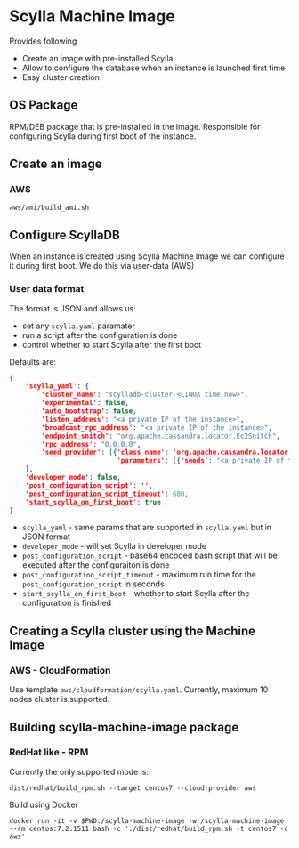 # Scylla Machine Image
Provides following
- Create an image with pre-installed Scylla
- Allow to configure the database when an instance is launched first time
- Easy cluster creation

## OS Package
RPM/DEB package that is pre-installed in the image.
Responsible for configuring Scylla during first boot of the instance.

## Create an image
### AWS
```shell script
aws/ami/build_ami.sh
```

## Configure ScyllaDB
When an instance is created using Scylla Machine Image we can configure it during first boot.
We do this via user-data (AWS)
### User data format
The format is JSON and allows us:
- set any `scylla.yaml` paramater
- run a script after the configuration is done
- control whether to start Scylla after the first boot

Defaults are:
```json
{
    'scylla_yaml': {
        'cluster_name': "scylladb-cluster-<LINUX time now>",
        'experimental': false,
        'auto_bootstrap': false,
        'listen_address': "<a private IP of the instance>",
        'broadcast_rpc_address': "<a private IP of the instance>",
        'endpoint_snitch': "org.apache.cassandra.locator.Ec2Snitch",
        'rpc_address': "0.0.0.0",
        'seed_provider': [{'class_name': 'org.apache.cassandra.locator.SimpleSeedProvider',
                           'parameters': [{'seeds': "<a private IP of the instance>"}]}],
    },
    'developer_mode': false,
    'post_configuration_script': '',
    'post_configuration_script_timeout': 600,
    'start_scylla_on_first_boot': true
}
```

- `scylla_yaml` - same params that are supported in `scylla.yaml` but in JSON format
- `developer_mode` - will set Scylla in developer mode
- `post_configuration_script` -  base64 encoded bash script that will be executed after the configuraiton is done
- `post_configuration_script_timeout` - maximum run time for the `post_configuration_script` in seconds
- `start_scylla_on_first_boot` - whether to start Scylla after the configuration is finished

## Creating a Scylla cluster using the Machine Image
### AWS - CloudFormation
Use template `aws/cloudformation/scylla.yaml`.
Currently, maximum 10 nodes cluster is supported.

## Building scylla-machine-image package

### RedHat like - RPM

Currently the only supported mode is:

```
dist/redhat/build_rpm.sh --target centos7 --cloud-provider aws
```

Build using Docker

```
docker run -it -v $PWD:/scylla-machine-image -w /scylla-machine-image  --rm centos:7.2.1511 bash -c './dist/redhat/build_rpm.sh -t centos7 -c aws'
```